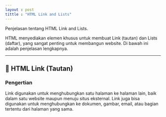 ```yaml
---
layout : post
tittle : "HTML Link and Lists"
---
```


Penjelasan tentang HTML Link and Lists.

HTML menyediakan elemen khusus untuk membuat Link (tautan) dan Lists (daftar), yang sangat penting untuk membangun website. Di bawah ini adalah penjelasan lengkapnya.

---

## 🔗 HTML Link (Tautan)

### Pengertian
Link digunakan untuk menghubungkan satu halaman ke halaman lain, baik dalam satu website maupun menuju situs eksternal. Link juga bisa digunakan untuk menghubungkan ke dokumen, gambar, email, atau bagian tertentu dari halaman yang sama.
